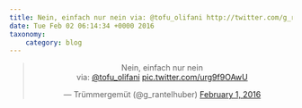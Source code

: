 ```yaml
---
title: Nein, einfach nur nein via: @tofu_olifani http://twitter.com/g_rantelhuber/status/694264206191894529/photo/1
date: Tue Feb 02 06:14:34 +0000 2016
taxonomy:
    category: blog
---
```

<blockquote class="twitter-tweet" align="center"><p lang="de" dir="ltr">Nein, einfach nur nein <br>via: <a href="https://twitter.com/tofu_olifani">@tofu_olifani</a> <a href="http://twitter.com/g_rantelhuber/status/694264206191894529/photo/1">pic.twitter.com/urg9f9OAwU</a></p>&mdash; Trümmergemüt (@g_rantelhuber) <a href="https://twitter.com/g_rantelhuber/status/694264206191894529">February 1, 2016</a></blockquote>
